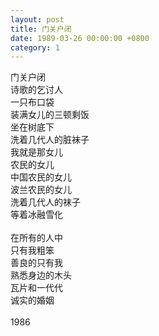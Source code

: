 ```yaml
---
layout: post
title: 门关户闭
date: 1989-03-26 00:00:00 +0800
category: 1
---
```


门关户闭<br>
诗歌的乞讨人<br>
一只布口袋<br>
装满女儿的三顿剩饭<br>
坐在树底下<br>
洗着几代人的脏袜子<br>
我就是那女儿<br>
农民的女儿<br>
中国农民的女儿<br>
波兰农民的女儿<br>
洗着几代人的袜子<br>
等着冰融雪化<br>
<br>
在所有的人中<br>
只有我粗笨<br>
善良的只有我<br>
熟悉身边的木头<br>
瓦片和一代代<br>
诚实的婚姻<br>
<br>
1986